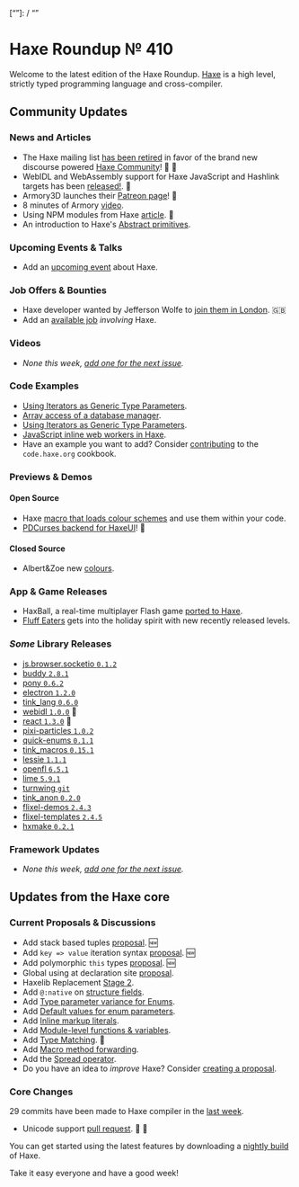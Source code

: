 [_template]: ../templates/roundup.html
[date]: / "2017-11-30 10:51:00"
[modified]: / "2017-12-01 10:21:00"
[published]: / "2017-12-01 12:00:00"
[description]: / "The latest news covering the Haxe community, featuring upcoming talks, the latest HaxeLib releases, game previews and lots more!"
[“”]: / “”

# Haxe Roundup № 410

Welcome to the latest edition of the Haxe Roundup. [Haxe](http://haxe.org/?utm_source=haxe.io) is a high level, strictly typed programming language and cross-compiler.

## Community Updates

### News and Articles

- The Haxe mailing list [has been retired](https://groups.google.com/forum/#!topic/haxelang/HUxJrxSz6uA) in favor of the brand new discourse powered [Haxe Community](http://community.haxe.org/)! :wave: :star2:
- WebIDL and WebAssembly support for Haxe JavaScript and Hashlink targets has been [released!](https://twitter.com/ncannasse/status/934193519840972800). :star2:
- Armory3D launches their [Patreon page](https://www.patreon.com/armory)! :star2:
- 8 minutes of Armory [video](https://www.youtube.com/watch?v=2-xkLH5FjPw&feature=youtu.be).
- Using NPM modules from Haxe [article](http://philippe.elsass.me/2017/11/using-npm-modules-from-haxe/). :star2:
- An introduction to Haxe's [Abstract primitives](https://haxe.org/blog/abstracting-primitives/).

### Upcoming Events & Talks

- Add an [upcoming event](https://github.com/skial/haxe.io/labels/events) about Haxe.

### Job Offers & Bounties

- Haxe developer wanted by Jefferson Wolfe to [join them in London](https://twitter.com/Jefferson_Wolfe/status/936231893472874496). :gb:
- Add an [available job](https://github.com/skial/haxe.io/labels/jobs) _involving_ Haxe.

### Videos

- _None this week, [add one for the next issue](https://github.com/skial/haxe.io/labels/next-roundup)._

### Code Examples

- [Using Iterators as Generic Type Parameters](https://code.haxe.org/category/abstract-types/using-iterators-as-generic-type-parameters.html).
- [Array access of a database manager](https://code.haxe.org/category/abstract-types/array-access-db-manager.html).
- [Using Iterators as Generic Type Parameters](https://code.haxe.org/category/abstract-types/using-iterators-as-generic-type-parameters.html).
- [JavaScript inline web workers in Haxe](https://code.haxe.org/category/javascript/javascript-inline-workers.html).
- Have an example you want to add? Consider [contributing](https://github.com/HaxeFoundation/code-cookbook#contributing-articles) to the `code.haxe.org` cookbook.

### Previews & Demos

#### Open Source

- Haxe [macro that loads colour schemes](https://twitter.com/Laguna_999/status/935420257782718464) and use them within your code.
- [PDCurses backend for HaxeUI](https://twitter.com/IanHarrigan1982/status/936273639598710785)! :star2:

#### Closed Source

- Albert&Zoe new [colours](https://twitter.com/appeau_studio/status/934395346330976257).

### App & Game Releases

- HaxBall, a real-time multiplayer Flash game [ported to Haxe](http://html5gamedevelopment.com/haxball-multiplayer-game-ported-from-flash-to-html5/).
- [Fluff Eaters](http://fluffeaters.com/) gets into the holiday spirit with new recently released levels.

### _Some_ Library Releases

- [js.browser.socketio `0.1.2`](http://lib.haxe.org/p/js.browser.socketio)
- [buddy `2.8.1`](http://lib.haxe.org/p/buddy)
- [pony `0.6.2`](http://lib.haxe.org/p/pony)
- [electron `1.2.0`](http://lib.haxe.org/p/electron)
- [tink_lang `0.6.0`](http://lib.haxe.org/p/tink_lang)
- [webidl `1.0.0`](http://lib.haxe.org/p/webidl) :star2:
- [react `1.3.0`](http://lib.haxe.org/p/react) :star2:
- [pixi-particles `1.0.2`](http://lib.haxe.org/p/pixi-particles)
- [quick-enums `0.1.1`](http://lib.haxe.org/p/quick-enums)
- [tink_macros `0.15.1`](http://lib.haxe.org/p/tink_macro)
- [lessie `1.1.1`](http://lib.haxe.org/p/lessie)
- [openfl `6.5.1`](http://lib.haxe.org/p/openfl)
- [lime `5.9.1`](http://lib.haxe.org/p/lime)
- [turnwing `git`](https://github.com/kevinresol/turnwing)
- [tink_anon `0.2.0`](http://lib.haxe.org/p/tink_anon)
- [flixel-demos `2.4.3`](http://lib.haxe.org/p/flixel-demos)
- [flixel-templates `2.4.5`](http://lib.haxe.org/p/flixel-templates)
- [hxmake `0.2.1`](http://lib.haxe.org/p/hxmake)

### Framework Updates

- _None this week, [add one for the next issue](https://github.com/skial/haxe.io/labels/next-roundup)._

## Updates from the Haxe core

### Current Proposals & Discussions

- Add stack based tuples [proposal](https://github.com/HaxeFoundation/haxe-evolution/pull/38). :new:
- Add `key => value` iteration syntax [proposal](https://github.com/HaxeFoundation/haxe-evolution/pull/37). :new:
- Add polymorphic `this` types [proposal](https://github.com/HaxeFoundation/haxe-evolution/pull/36). :new:
- Global using at declaration site [proposal](https://github.com/HaxeFoundation/haxe-evolution/issues/35).
- Haxelib Replacement [Stage 2](https://github.com/HaxeFoundation/haxe-evolution/issues/34).
- Add `@:native` on [structure fields](https://github.com/HaxeFoundation/haxe-evolution/pull/32).
- Add [Type parameter variance for Enums](https://github.com/HaxeFoundation/haxe-evolution/pull/28).
- Add [Default values for enum parameters](https://github.com/HaxeFoundation/haxe-evolution/issues/27).
- Add [Inline markup literals](https://github.com/HaxeFoundation/haxe-evolution/pull/26).
- Add [Module-level functions & variables](https://github.com/HaxeFoundation/haxe-evolution/pull/24).
- Add [Type Matching](https://github.com/HaxeFoundation/haxe-evolution/pull/20). :star2:
- Add [Macro method forwarding](https://github.com/HaxeFoundation/haxe-evolution/pull/18).
- Add the [Spread operator](https://github.com/HaxeFoundation/haxe-evolution/pull/7).
- Do you have an idea to _improve_ Haxe? Consider [creating a proposal].

### Core Changes

29 commits have been made to Haxe compiler in the [last week].

- Unicode support [pull request](https://github.com/HaxeFoundation/haxe/pull/6748). :star2: :pray:

You can get started using the latest features by downloading a [nightly build] of Haxe.

Take it easy everyone and have a good week!

[last week]: https://github.com/issues?utf8=%E2%9C%93&q=closed%3A2017-11-23..2017-12-01+org%3Ahaxefoundation+is%3Aclosed+
[nightly build]: http://build.haxe.org
[creating a proposal]: https://github.com/HaxeFoundation/haxe-evolution
